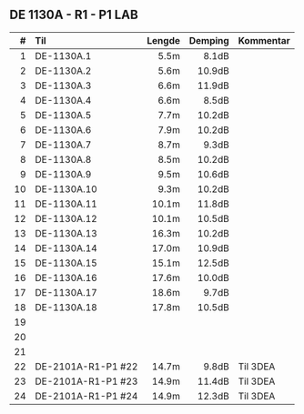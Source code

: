 ## DE 1130A - R1 - P1   LAB

|#   |        Til       |Lengde|Demping|Kommentar|
|---:|:-----------------|-----:|------:|:------- |
|   1|DE-1130A.1        |  5.5m|  8.1dB|         |
|   2|DE-1130A.2        |  5.6m| 10.9dB|         |
|   3|DE-1130A.3        |  6.6m| 11.9dB|         |
|   4|DE-1130A.4        |  6.6m|  8.5dB|         |
|   5|DE-1130A.5        |  7.7m| 10.2dB|         |
|   6|DE-1130A.6        |  7.9m| 10.2dB|         |
|   7|DE-1130A.7        |  8.7m|  9.3dB|         |
|   8|DE-1130A.8        |  8.5m| 10.2dB|         |
|   9|DE-1130A.9        |  9.5m| 10.6dB|         |
|  10|DE-1130A.10       |  9.3m| 10.2dB|         |
|  11|DE-1130A.11       | 10.1m| 11.8dB|         |
|  12|DE-1130A.12       | 10.1m| 10.5dB|         |
|  13|DE-1130A.13       | 16.3m| 10.2dB|         |
|  14|DE-1130A.14       | 17.0m| 10.9dB|         |
|  15|DE-1130A.15       | 15.1m| 12.5dB|         |
|  16|DE-1130A.16       | 17.6m| 10.0dB|         |
|  17|DE-1130A.17       | 18.6m|  9.7dB|         |
|  18|DE-1130A.18       | 17.8m| 10.5dB|         |
|  19|                  |      |       |         |
|  20|                  |      |       |         |
|  21|                  |      |       |         |
|  22|DE-2101A-R1-P1 #22| 14.7m|  9.8dB| Til 3DEA|
|  23|DE-2101A-R1-P1 #23| 14.9m| 11.4dB| Til 3DEA|
|  24|DE-2101A-R1-P1 #24| 14.9m| 12.3dB| Til 3DEA|
 
